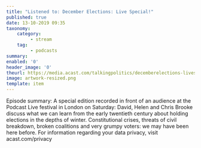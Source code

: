 ```yaml
---
title: "Listened to: December Elections: Live Special!"
published: true
date: 13-10-2019 09:35
taxonomy:
    category:
         - stream
    tag:
         - podcasts
summary:
enabled: '0'
header_image: '0'
theurl: https://media.acast.com/talkingpolitics/decemberelections-livespecial-/media.mp3
image: artwork-resized.png
template: item
---
```

 
Episode summary: A special edition recorded in front of an audience at the Podcast Live festival in London on Saturday: David, Helen and Chris Brooke discuss what we can learn from the early twentieth century about holding elections in the depths of winter. Constitutional crises, threats of civil breakdown, broken coalitions and very grumpy voters: we may have been here before. For information regarding your data privacy, visit acast.com/privacy
